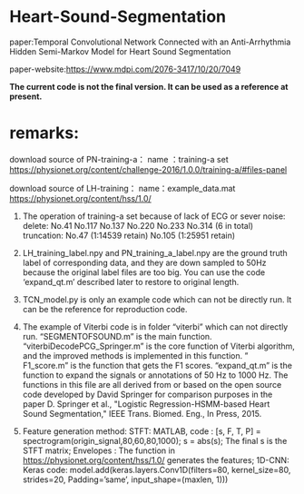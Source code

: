 # Heart-Sound-Segmentation
paper:Temporal Convolutional Network Connected with an Anti-Arrhythmia Hidden Semi-Markov Model for Heart Sound Segmentation

paper-website:https://www.mdpi.com/2076-3417/10/20/7049

**The current code is not the final version. It can be used as a reference at present.**

# remarks:
download source of PN-training-a：
name ：training-a set
https://physionet.org/content/challenge-2016/1.0.0/training-a/#files-panel

download source of LH-training：
name：example_data.mat
https://physionet.org/content/hss/1.0/

1. The operation of training-a set because of lack of ECG or sever noise:
delete: No.41 No.117 No.137 No.220 No.233 No.314 (6 in total)
truncation: No.47 (1:14539 retain) No.105 (1:25951 retain)

2. LH_training_label.npy and PN_training_a_label.npy are the ground truth label of corresponding data, and they are down sampled to 50Hz because the original label files are too big. You can use the code ‘expand_qt.m’ described later to restore to original length.

3. TCN_model.py is only an example code which can not be directly run. It can be the reference for reproduction code.

4. The example of Viterbi code is in folder “viterbi” which can not directly run. “SEGMENTOFSOUND.m” is the main function.   “viterbiDecodePCG_Springer.m” is the core function of Viterbi algorithm, and the improved methods is implemented in this function. ” F1_score.m” is the function that gets the F1 scores. “expand_qt.m” is the function to expand the signals or annotations of 50 Hz to 1000 Hz. The functions in this file are all derived from or based on the open source code developed by David Springer for comparison purposes in the paper D. Springer et al., "Logistic Regression-HSMM-based Heart Sound Segmentation," IEEE Trans. Biomed. Eng., In Press, 2015.

5. Feature generation method: 
STFT: MATLAB, code :
[s, F, T, P] = spectrogram(origin_signal,80,60,80,1000);
s = abs(s);
The final s is the STFT matrix;
Envelopes : The function in https://physionet.org/content/hss/1.0/ generates the features;
1D-CNN: Keras code:
model.add(keras.layers.Conv1D(filters=80, kernel_size=80, strides=20,
Padding=’same’, input_shape=(maxlen, 1)))
